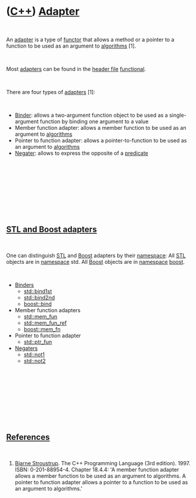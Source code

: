 



 

 

 

 

 

([C++](Cpp.htm)) [Adapter](CppAdapter.htm)
==========================================

 

An [adapter](CppAdapter.htm) is a type of [functor](CppFunctor.htm) that
allows a method or a pointer to a function to be used as an argument to
[algorithms](CppAlgorithm.htm) \[1\].

 

Most [adapters](CppAdapter.htm) can be found in the [header
file](CppHeaderFile.htm) [functional](CppFunctionalH.htm).

 

There are four types of [adapters](CppAdapter.htm) \[1\]:

 

-   [Binder](CppBinder.htm): allows a two-argument function object to be
    used as a single-argument function by binding one argument to a
    value
-   Member function adapter: allows a member function to be used as an
    argument to [algorithms](CppAlgorithm.htm)
-   Pointer to function adapter: allows a pointer-to-function to be used
    as an argument to [algorithms](CppAlgorithm.htm)
-   [Negater](CppNegater.htm): allows to express the opposite of a
    [predicate](CppPredicate.htm)

 

 

 

 

 

[STL and Boost adapters](CppAdapter.htm)
----------------------------------------

 

One can distinguish [STL](CppStl.htm) and [Boost](CppBoost.htm) adapters
by their [namespace](CppNamespace.htm): All [STL](CppStl.htm) objects
are in [namespace](CppNamespace.htm) std. All [Boost](CppBoost.htm)
objects are in [namespace](CppNamespace.htm) [boost](CppBoost.htm).

 

-   [Binders](CppBinder.htm)
    -   [std::bind1st](CppBind1st.htm)
    -   [std::bind2nd](CppBind2nd.htm)
    -   [boost::bind](CppBind.htm)
-   Member function adapters
    -   [std::mem\_fun](CppMem_fun.htm)
    -   [std::mem\_fun\_ref](CppMem_fun_ref.htm)
    -   [boost::mem\_fn](CppMem_fn.htm)
-   Pointer to function adapter
    -   [std::ptr\_fun](CppPtr_fun.htm)
-   [Negaters](CppNegater.htm)
    -   [std::not1](CppNot1.htm)
    -   [std::not2](CppNot2.htm)

 

 

 

 

 

[References](CppReferences.htm)
-------------------------------

 

1.  [Bjarne Stroustrup](CppBjarneStroustrup.htm). The C++ Programming
    Language (3rd edition). 1997. ISBN: 0-201-88954-4. Chapter 18.4.4:
    'A member function adapter allows a member function to be used as an
    argument to algorithms. A pointer to function adapter allows a
    pointer to a function to be used as an argument to algorithms.'

 

 

 

 

 





 



